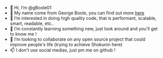 - 👋 Hi, I’m @gBoole01
- 📖 My name come from George Boole, you can find out more [here](https://en.wikipedia.org/wiki/George_Boole)
- 👀 I’m interested in doing high quality code, that is performant, scalable, smart, readable, etc..
- 🌱 I’m constantly learning something new, just look around and you'll get to know me !
- 💞️ I’m looking to collaborate on any open source project that could improve people's life (trying to achieve Shokunin here)
- 📫 I don't use social medias, just pm me on github !
